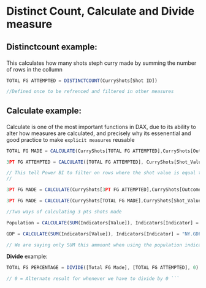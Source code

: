 # Distinct Count, Calculate and Divide measure

<h2>

**Distinctcount** example:

</h2>

This calculates how many shots steph curry made by summing the number of rows in the collumn

 ```js
 TOTAL FG ATTEMPTED = DISTINCTCOUNT(CurryShots[Shot ID])

 //Defined once to be refrenced and filtered in other measures
 ```
> 

<h2>

**Calculate** example:

</h2>

Calculate is one of the most important functions in DAX, due to its ability to alter how measures are calculated, and precisely why its essenential and good practice to make `explicit measures` reusable


 ```js
 TOTAL FG MADE = CALCULATE(CurryShots[TOTAL FG ATTEMPTED],CurryShots[Outcome] = 1 )
 
 3PT FG ATTEMPTED = CALCULATE([TOTAL FG ATTEMPTED], CurryShots[Shot_Value] = 3)

 // This tell Power BI to filter on rows where the shot value is equal to 3
 // 
 ```

 ```js
 3PT FG MADE = CALCULATE(CurryShots[3PT FG ATTEMPTED],CurryShots[Outcome] = 1 )
 
 3PT FG MADE = CALCULATE(CurryShots[TOTAL FG MADE],CurryShots[Shot_Value] = 3 )
 
 //Two ways of calculating 3 pts shots made

 ```

 ```js
Population = CALCULATE(SUM(Indicators[Value]), Indicators[Indicator] = "SP.POP.TOTL")

GDP = CALCULATE(SUM(Indicators[Value]), Indicators[Indicator] = "NY.GDP.MKTP.CD")

// We are saying only SUM this ammount when using the population indicator or GDP indicator
 ```

 

**Divide** example:

 ```js
 TOTAL FG PERCENTAGE = DIVIDE([Total FG Made], [TOTAL FG ATTEMPTED], 0)

 // 0 = Alternate result for whenever we have to divide by 0 ```
 
